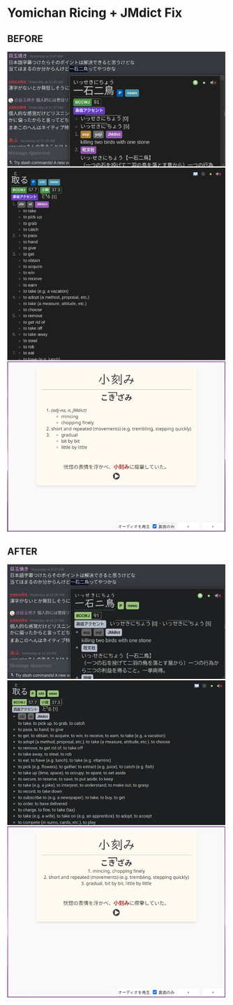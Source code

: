# Yomichan Ricing + JMdict Fix

## BEFORE
<img width="500" mheight="500" src="https://github.com/nagi12147/yomichan-rice/blob/main/Before-1.png">
<img width="500" mheight="500" src="https://github.com/nagi12147/yomichan-rice/blob/main/Before-2.png">
<img width="500" mheight="500" src="https://github.com/nagi12147/yomichan-rice/blob/main/Before-3.png">

## AFTER
<img width="500" mheight="500" src="https://github.com/nagi12147/yomichan-rice/blob/main/After-1.png">
<img width="500" mheight="500" src="https://github.com/nagi12147/yomichan-rice/blob/main/After-2.png">
<img width="500" mheight="500" src="https://github.com/nagi12147/yomichan-rice/blob/main/After-3.png">
